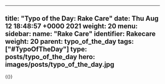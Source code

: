 
---
title: "Typo of the Day: Rake Care"
date: Thu Aug 12 18:48:57 +0000 2021
weight: 20
menu:
  sidebar:
    name: "Rake Care"
    identifier: Rakecare
    weight: 20
    parent: typo_of_the_day
tags: ["#TypoOfTheDay"]
type: posts/typo_of_the_day
hero: images/posts/typo_of_the_day.jpg
---


{{<tweet user="mariatta" id="1425892078630805505">}}

